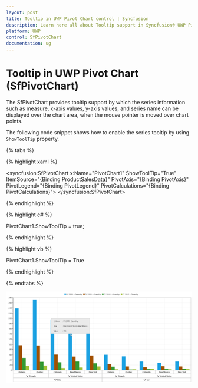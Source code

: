 ```yaml
---
layout: post
title: Tooltip in UWP Pivot Chart control | Syncfusion
description: Learn here all about Tooltip support in Syncfusion® UWP Pivot Chart (SfPivotChart) control and more.
platform: UWP
control: SfPivotChart
documentation: ug
---
```


# Tooltip in UWP Pivot Chart (SfPivotChart)

The SfPivotChart provides tooltip support by which the series information such as measure, x-axis values, y-axis values, and series name can be displayed over the chart area, when the mouse pointer is moved over chart points.

The following code snippet shows how to enable the series tooltip by using `ShowToolTip` property.

{% tabs %}

{% highlight xaml %}

<syncfusion:SfPivotChart x:Name="PivotChart1" ShowToolTip="True"
                         ItemSource="{Binding ProductSalesData}" PivotAxis="{Binding PivotAxis}"
                         PivotLegend="{Binding PivotLegend}" PivotCalculations="{Binding PivotCalculations}">
</syncfusion:SfPivotChart>

{% endhighlight %}

{% highlight c# %}

PivotChart1.ShowToolTip = true;

{% endhighlight %}

{% highlight vb %}

PivotChart1.ShowToolTip = True

{% endhighlight %}

{% endtabs %}

![enableRelationalTooltip](Tooltip_images/enableRelationalTooltip.png)
